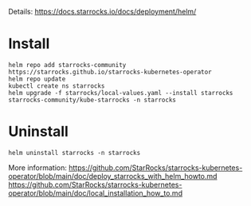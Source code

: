 Details: https://docs.starrocks.io/docs/deployment/helm/

# Install

```
helm repo add starrocks-community https://starrocks.github.io/starrocks-kubernetes-operator
helm repo update
kubectl create ns starrocks
helm upgrade -f starrocks/local-values.yaml --install starrocks starrocks-community/kube-starrocks -n starrocks
```

# Uninstall

```
helm uninstall starrocks -n starrocks
```

More information:
https://github.com/StarRocks/starrocks-kubernetes-operator/blob/main/doc/deploy_starrocks_with_helm_howto.md
https://github.com/StarRocks/starrocks-kubernetes-operator/blob/main/doc/local_installation_how_to.md